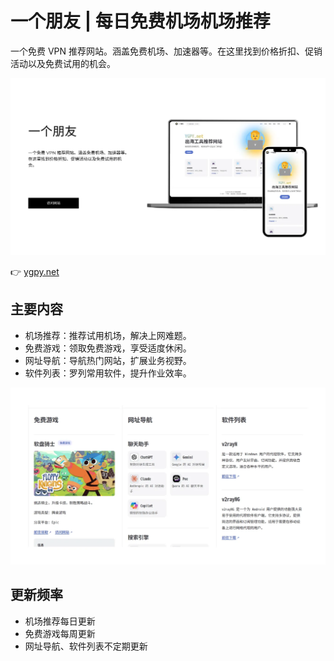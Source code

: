 # 一个朋友 | 每日免费机场机场推荐

一个免费 VPN 推荐网站。涵盖免费机场、加速器等。在这里找到价格折扣、促销活动以及免费试用的机会。

![一个免费 VPN 推荐网站](ygpy_net.webp)

👉 [ygpy.net](https://ygpy.net/)

## 主要内容

- 机场推荐：推荐试用机场，解决上网难题。
- 免费游戏：领取免费游戏，享受适度休闲。
- 网址导航：导航热门网站，扩展业务视野。
- 软件列表：罗列常用软件，提升作业效率。

![出海工具推荐网站](ygpy.webp)

## 更新频率

- 机场推荐每日更新
- 免费游戏每周更新
- 网址导航、软件列表不定期更新
